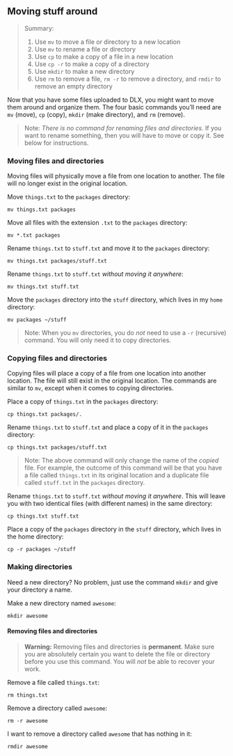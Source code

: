 ## Moving stuff around

> Summary:
> 1. Use `mv` to move a file or directory to a new location
> 2. Use `mv` to rename a file or directory
> 2. Use `cp` to make a copy of a file in a new location
> 3. Use `cp -r` to make a copy of a directory
> 4. Use `mkdir` to make a new directory
> 5. Use `rm` to remove a file, `rm -r` to remove a directory, and `rmdir` to remove an empty directory


Now that you have some files uploaded to DLX, you might want to move them around and organize them. The four basic commands you’ll need are `mv` (move), `cp` (copy), `mkdir` (make directory), and `rm` (remove). 

> Note: *There is no command for renaming files and directories*. If you want to rename something, then you will have to move or copy it. See below for instructions.

### Moving files and directories

Moving files will physically move a file from one location to another. The file will no longer exist in the original location.

Move `things.txt` to the `packages` directory:
```
mv things.txt packages
```

Move all files with the extension `.txt` to the `packages` directory:
```
mv *.txt packages
```

Rename `things.txt` to `stuff.txt` and move it to the `packages` directory:
```
mv things.txt packages/stuff.txt
```

Rename `things.txt` to `stuff.txt` *without moving it anywhere*:
```
mv things.txt stuff.txt
```

Move the `packages` directory into the `stuff` directory, which lives in my `home` directory:
```
mv packages ~/stuff
```

> Note: When you `mv` directories, you do *not* need to use a `-r` (recursive) command. You will only need it to copy directories.

### Copying files and directories

Copying files will place a copy of a file from one location into another location. The file will still exist in the original location. The commands are similar to `mv`, except when it comes to copying directories.

Place a copy of `things.txt` in the `packages` directory:
```
cp things.txt packages/.
```

Rename `things.txt` to `stuff.txt` and place a copy of it in the `packages` directory:
```
cp things.txt packages/stuff.txt
```
> Note: The above command will only change the name of the *copied* file. For example, the outcome of this command will be that you have a file called `things.txt` in its original location and a duplicate file called `stuff.txt` in the `packages` directory.

Rename `things.txt` to `stuff.txt` *without moving it anywhere*. This will leave you with two identical files (with different names) in the same directory:
```
cp things.txt stuff.txt
```

Place a copy of the `packages` directory in the `stuff` directory, which lives in the home directory:
```
cp -r packages ~/stuff
```

### Making directories
Need a new directory? No problem, just use the command `mkdir` and give your directory a name.

Make a new directory named `awesome`:
```
mkdir awesome
```
 
#### Removing files and directories
> **Warning:** Removing files and directories is **permanent**. Make sure you are absolutely certain you want to delete the file or directory before you use this command. You will *not* be able to recover your work.

Remove a file called `things.txt`:
```
rm things.txt
```

Remove a directory called `awesome`:
```
rm -r awesome
```

I want to remove a directory called `awesome` that has nothing in it:
```
rmdir awesome
```
